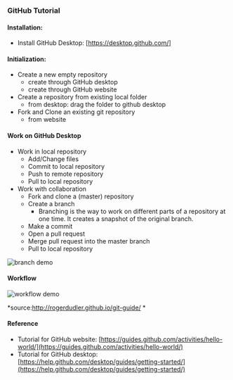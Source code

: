 ### GitHub Tutorial

#### Installation:
* Install GitHub Desktop: [https://desktop.github.com/]

#### Initialization:
* Create a new empty repository
	* create through GitHub desktop
	* create through GitHub website
* Create a repository from existing local folder
	* from desktop: drag the folder to github desktop
* Fork and Clone an existing git repository
   - from website
	
	
#### Work on GitHub Desktop
* Work in local repository
    * Add/Change files
    * Commit to local repository
	* Push to remote repository
	* Pull to local repository
* Work with collaboration
	* Fork and clone a (master) repository
	* Create a branch
		* Branching is the way to work on different parts of a repository at one time. It creates a snapshot of the original branch.
    * Make a commit
	* Open a pull request 
	* Merge pull request into the master branch
	* Pull to local repository

![branch demo](./pics/branching.png)

#### Workflow
![workflow demo](./pics/workflow_demo.png)

*source:http://rogerdudler.github.io/git-guide/ *

#### Reference
* Tutorial for GitHub website: [https://guides.github.com/activities/hello-world/](https://guides.github.com/activities/hello-world/)
* Tutorial for GitHub desktop:
[https://help.github.com/desktop/guides/getting-started/](https://help.github.com/desktop/guides/getting-started/)
